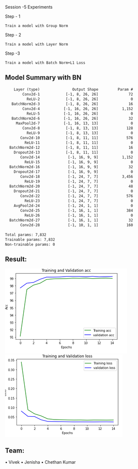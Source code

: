 
Session -5 Experiments

Step - 1
```
Train a model with Group Norm
```

Step - 2
```
Train a model with Layer Norm
```
Step -3
```
Train a model with Batch Norm+L1 Loss
```


Model Summary with BN
----------------------------------------------------------------
        Layer (type)               Output Shape         Param #
            Conv2d-1            [-1, 8, 26, 26]              72
              ReLU-2            [-1, 8, 26, 26]               0
       BatchNorm2d-3            [-1, 8, 26, 26]              16
            Conv2d-4           [-1, 16, 26, 26]           1,152
              ReLU-5           [-1, 16, 26, 26]               0
       BatchNorm2d-6           [-1, 16, 26, 26]              32
         MaxPool2d-7           [-1, 16, 13, 13]               0
            Conv2d-8            [-1, 8, 13, 13]             128
              ReLU-9            [-1, 8, 13, 13]               0
           Conv2d-10            [-1, 8, 11, 11]             576
             ReLU-11            [-1, 8, 11, 11]               0
      BatchNorm2d-12            [-1, 8, 11, 11]              16
        Dropout2d-13            [-1, 8, 11, 11]               0
           Conv2d-14             [-1, 16, 9, 9]           1,152
             ReLU-15             [-1, 16, 9, 9]               0
      BatchNorm2d-16             [-1, 16, 9, 9]              32
        Dropout2d-17             [-1, 16, 9, 9]               0
           Conv2d-18             [-1, 24, 7, 7]           3,456
             ReLU-19             [-1, 24, 7, 7]               0
      BatchNorm2d-20             [-1, 24, 7, 7]              48
        Dropout2d-21             [-1, 24, 7, 7]               0
           Conv2d-22             [-1, 24, 7, 7]             576
             ReLU-23             [-1, 24, 7, 7]               0
        AvgPool2d-24             [-1, 24, 1, 1]               0
           Conv2d-25             [-1, 16, 1, 1]             384
             ReLU-26             [-1, 16, 1, 1]               0
      BatchNorm2d-27             [-1, 16, 1, 1]              32
           Conv2d-28             [-1, 10, 1, 1]             160

    Total params: 7,832
    Trainable params: 7,832
    Non-trainable params: 0



## Result:
![Accuracy](https://raw.githubusercontent.com/vivekmse0205/EVA6/main/Session-5/acc.png)
![Loss](https://raw.githubusercontent.com/vivekmse0205/EVA6/main/Session-5/loss.png)


## Team:             
•	Vivek 
•	Jenisha 
•	Chethan Kumar
